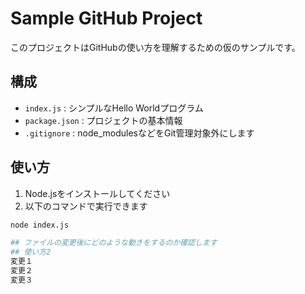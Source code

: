 # Sample GitHub Project

このプロジェクトはGitHubの使い方を理解するための仮のサンプルです。

## 構成

- `index.js` : シンプルなHello Worldプログラム
- `package.json` : プロジェクトの基本情報
- `.gitignore` : node_modulesなどをGit管理対象外にします

## 使い方

1. Node.jsをインストールしてください
2. 以下のコマンドで実行できます

```bash
node index.js

## ファイルの変更後にどのような動きをするのか確認します
## 使い方2
変更１
変更２
変更３
